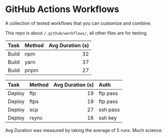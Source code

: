 # GitHub Actions Workflows

A collection of tested workflows that you can customize and combine.

This repo is about `/.github/workflows/`, all other files are for testing.

Task | Method | Avg Duration (s)
:--- |:--- |---:
Build | npm | 32
Build | yarn | 37
Build | pnpm | 27

Task | Method | Avg Duration (s) | Auth
:--- |:--- |---: |:---
Deploy | ftp | 19 | ftp pass
Deploy | ftps | 19 | ftp pass
Deploy | scp | 27 | ssh pass
Deploy | rsync | 16 | ssh key

Avg Duration was measured by taking the average of 5 runs. Much science.

